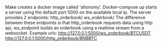 Make creates a docker image called 'altonomy'.
Docker-compose up starts a server using the default port 5000 on the available local ip.
The server provides 2 endpoints:
http_orderbook/<symbol in capital letters>
ws_orderbook/<symbol in capital letters>
The difference between these endpoints is that http_orderbook requests data using http api, ws_endpoint builds an orderbook using a realtime stream from a websocket.
Example urls:
http://127.0.0.1:5000/ws_orderbook/BTCUSDT
http://127.0.0.1:5000/http_orderbook/BNBBTC